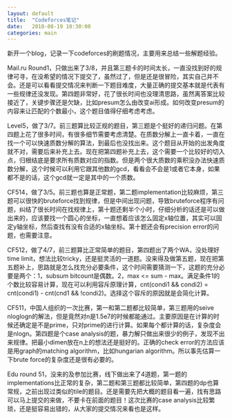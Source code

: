 ```yaml
---
layout: default
title:  "Codeforces笔记"
date:   2018-08-19 10:30:00
categories: main
---
```


新开一个blog，记录一下codeforces的刷题情况，主要用来总结一些解题经验。

Mail.ru Round1，只做出来了3/8，并且第三题卡的时间太长，一直没找到好的规律可寻，在没希望的情况下提交了，虽然过了，但是还是很冒险，其实自己并不会。还是可以看看提交情况来判断一下题目难度，大量正确的提交基本就是代表有一些规律还没发现。第四题非常好，花了很长时间也没理清思路，虽然离答案比较接近了，关键步骤还是欠缺，比如presum怎么由改变ai形成。如何改变presum的内容来让匹配的个数最小，这个题目值得仔细考虑考虑。

Level5，做了3/7。前三题算比较正规的题目，第三题是个挺好的递归问题。在第四题上花了很多时间，有很多细节需要考虑清楚。在质数分解上一直卡着，一直在找一个可以快速质数分解的算法，到最后也没找出来。这个题目从开始的出发角度就不对，需要后来补充上去。现在把第四题补充上去，这个需要一个比较好的切入点，归根结底是要求所有质数对应的指数。但是两个很大质数的乘积没办法快速质数分解，这个时候可以利用它跟其他数的gcd，看看会不会是1或者它本身，如果都不是的话，这个gcd就一定是其中的一个质数。

CF514，做了3/5。前三题也算是正常题，第二题implementation比较麻烦，第三题可以很快的bruteforce找到规律，但是中间出现问题，导致bruteforce程序有问题，纠结了很长时间在找规律上，第十题还剩半个小时，仔细分析的话还是可以做出来的，应该要找一个圆心的坐标，一直想着应该怎么固定x轴位置，其实可以固定y轴坐标，然后查找有没有合适的x轴坐标。第十题还会有precision error的问题，也需要注意。

CF512，做了4/7，前三题算比正常简单的题目，第四题出了两个WA，没处理好time limit，想法比较tricky，还是挺灵活的一道题。没来得及做第五题，现在把第五题补上，思路就是怎么找充分必要条件，这个时间需要猜测一下，这题的充分必要是两个：1，subsum bitcount是偶数。2，max <= sum - max。满足条件1的个数比较容易计算，现在可以利用容斥原理计算，cnt(condi1 && condi2) = cnt(condi1) - cnt(cnd1 && !condi2)。选择这个容斥的原因就是会简化计算。

CF511，中国人组织的一次比赛，第一和第二题都比较简单，第三题用的seive nloglogn的解法，但是竟然对n是1.5e7的时候都能通过。主要原因是在计算的时候还确定是不是prime，只对prime的进行计算。如果每个都计算的话，复杂度会是nlogn。第四题是个case analysis的题，暴力解只做出来很少的例子，发现不出来规律。把最小dimen放在n上的想法还是挺好的。正确的check error的方法应该是用graph的matching algorithm，比如hungarian algorithm。所以事先估算一下brute force的复杂度还是很有必要的。

Edu round 51，没来的及参加比赛，线下做出来了4道题，第一题的implementations比正常的复杂，第二题和第三题都比较简单，第四题的dp也算常规，之前出现过类似的tile的题目。还是需要先把大概的题目看一遍，找有思路可以马上提交的来做，不要卡在前面的题目！这次比赛的case analysis比较繁琐，还是挺容易出错的，从大家的提交情况来看也是这样。

[jekyll-gh]: https://github.com/mojombo/jekyll
[jekyll]:    http://jekyllrb.com